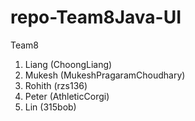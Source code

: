 # repo-Team8Java-UI
Team8

1) Liang (ChoongLiang)
2) Mukesh (MukeshPragaramChoudhary)
3) Rohith (rzs136)
4) Peter (AthleticCorgi)
5) Lin (315bob)
